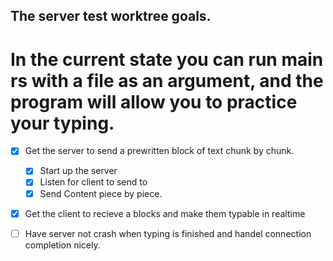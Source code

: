## The server test worktree goals.
In the current state you can run main rs with a file as an argument, and the program will allow you to practice your typing.
=======
 - [x] Get the server to send a prewritten block of text chunk by chunk.
    - [x] Start up the server
    - [x] Listen for client to send to
    - [x] Send Content piece by piece.
 - [x] Get the client to recieve a blocks and make them typable in realtime
 - [ ] Have server not crash when typing is finished and handel connection completion nicely.

